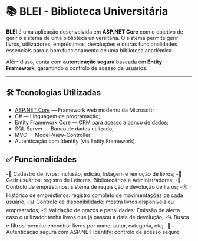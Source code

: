 # 📚 BLEI - Biblioteca Universitária

**BLEI** é uma aplicação desenvolvida em **ASP.NET Core** com o objetivo de gerir o sistema de uma biblioteca universitária. O sistema permite gerir livros, utilizadores, empréstimos, devoluções e outras funcionalidades essenciais para o bom funcionamento de uma biblioteca acadêmica.

Além disso, conta com **autenticação segura** baseada em **Entity Framework**, garantindo o controlo de acesso de usuários.

---

## 🛠️ Tecnologias Utilizadas

- [ASP.NET Core](https://learn.microsoft.com/aspnet/core) — Framework web moderno da Microsoft;
- C# — Linguagem de programação;
- [Entity Framework Core](https://learn.microsoft.com/ef/core) — ORM para acesso a banco de dados;
- SQL Server — Banco de dados utilizado;
- MVC — Model-View-Controller;
- Autenticação com Identity (via Entity Framework).

## ✅ Funcionalidades

-📘 Cadastro de livros: inclusão, edição, listagem e remoção de livros;
-👤 Gerir usuários: registro de Leitores, Bibliotecários e Administradores;
-🔄 Controlo de empréstimos: sistema de requisição e devolução de livros;
-🕓 Histórico de empréstimos: registro completo de movimentações de cada usuário;
-📊 Controlo de disponibilidade: mostra livros disponíveis ou emprestados;
-⏰ Validação de prazos e penalidades: Emissão de alerta caso o utilizador tenha livros que já passou a data de devolução;
-🔍 Busca e filtros: permite encontrar livros por nome, autor, categoria, etc;
-🔐 Autenticação segura com ASP.NET Identity: controlo de acesso seguro.
